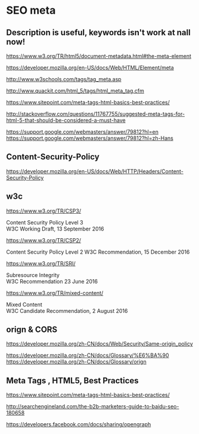 # SEO meta  


## Description is useful, keywords isn't work at nall now!




https://www.w3.org/TR/html5/document-metadata.html#the-meta-element  

https://developer.mozilla.org/en-US/docs/Web/HTML/Element/meta  

http://www.w3schools.com/tags/tag_meta.asp  

http://www.quackit.com/html_5/tags/html_meta_tag.cfm  

https://www.sitepoint.com/meta-tags-html-basics-best-practices/  


http://stackoverflow.com/questions/11767755/suggested-meta-tags-for-html-5-that-should-be-considered-a-must-have


https://support.google.com/webmasters/answer/79812?hl=en  
https://support.google.com/webmasters/answer/79812?hl=zh-Hans  


<meta charset="utf-8">
<meta name="Description" CONTENT="Author: A.N. Author, Illustrator: P. Picture, Category: Books, Price:  £9.24, Length: 784 pages">
<meta name="google-site-verification" content="+nxGUDJ4QpAZ5l9Bsjdi102tLVC21AIh5d1Nl23908vVuFHs34="/>
<title>Example Books - high-quality used books for children</title>
<meta name="robots" content="noindex,nofollow">


<meta charset="UTF-8" />
<meta http-equiv="content-language" content="en-us" />
<meta http-equiv="cache-control" content="no-cache" />
<meta http-equiv="pragma" content="no-cache" />
<meta name="keywords" content="" />
<meta name="description" content="" />
<meta name="author" content="" />
<meta name="copyright" content="&copy;" />
<meta name="robot" content="noindex, nofollow" />



## Content-Security-Policy  

https://developer.mozilla.org/en-US/docs/Web/HTTP/Headers/Content-Security-Policy  

<meta http-equiv="Content-Security-Policy" content="default-src https:">



## w3c 


https://www.w3.org/TR/CSP3/  

Content Security Policy Level 3  
W3C Working Draft, 13 September 2016  

https://www.w3.org/TR/CSP2/  

Content Security Policy Level 2
W3C Recommendation, 15 December 2016


https://www.w3.org/TR/SRI/  

Subresource Integrity  
W3C Recommendation 23 June 2016  


https://www.w3.org/TR/mixed-content/  

Mixed Content  
W3C Candidate Recommendation, 2 August 2016  



## 

<meta name="referrer" content="">  

<meta name="creator" content="">  

<meta name="googlebot" content="">  

<meta name="publisher" content="">  

<meta name="robots" content="index">  

<meta name="robots" content="follow">  


## orign & CORS  

https://developer.mozilla.org/zh-CN/docs/Web/Security/Same-origin_policy

https://developer.mozilla.org/zh-CN/docs/Glossary/%E6%BA%90  
https://developer.mozilla.org/zh-CN/docs/Glossary/orign  




<link rel="copyright" href="copyright.html"> 


## Meta Tags , HTML5, Best Practices  

https://www.sitepoint.com/meta-tags-html-basics-best-practices/  

http://searchengineland.com/the-b2b-marketers-guide-to-baidu-seo-180658 


https://developers.facebook.com/docs/sharing/opengraph  

